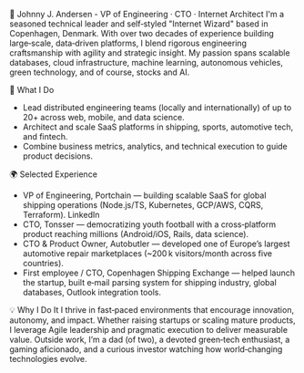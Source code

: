 🔧 Johnny J. Andersen - VP of Engineering · CTO · Internet Architect
I'm a seasoned technical leader and self‑styled "Internet Wizard" based in Copenhagen, Denmark. With over two decades of experience building large‑scale, data‑driven platforms, I blend rigorous engineering craftsmanship with agility and strategic insight. My passion spans scalable databases, cloud infrastructure, machine learning, autonomous vehicles, green technology, and of course, stocks and AI.

🚀 What I Do
- Lead distributed engineering teams (locally and internationally) of up to 20+ across web, mobile, and data science.
- Architect and scale SaaS platforms in shipping, sports, automotive tech, and fintech.
- Combine business metrics, analytics, and technical execution to guide product decisions.


🌍 Selected Experience
- VP of Engineering, Portchain — building scalable SaaS for global shipping operations (Node.js/TS, Kubernetes, GCP/AWS, CQRS, Terraform).
LinkedIn
- CTO, Tonsser — democratizing youth football with a cross‑platform product reaching millions (Android/iOS, Rails, data science).
- CTO & Product Owner, Autobutler — developed one of Europe’s largest automotive repair marketplaces (~200 k visitors/month across five countries).
- First employee / CTO, Copenhagen Shipping Exchange — helped launch the startup, built e‑mail parsing system for shipping industry, global databases, Outlook integration tools.

💡 Why I Do It
I thrive in fast‑paced environments that encourage innovation, autonomy, and impact. Whether raising startups or scaling mature products, I leverage Agile leadership and pragmatic execution to deliver measurable value.
Outside work, I’m a dad (of two), a devoted green‑tech enthusiast, a gaming aficionado, and a curious investor watching how world‑changing technologies evolve.
